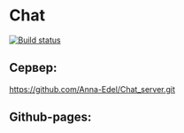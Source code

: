 # Chat

[![Build status](https://ci.appveyor.com/api/projects/status/aon878vqde410log?svg=true)](https://ci.appveyor.com/project/Anna-Edel/chat-frontend)

## Сервер:

https://github.com/Anna-Edel/Chat_server.git

## Github-pages:

